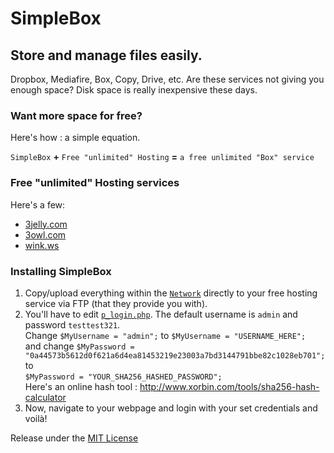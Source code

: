 SimpleBox
=========

Store and manage files easily.
------------------------------

Dropbox, Mediafire, Box, Copy, Drive, etc. Are these services not giving you enough space? Disk space is really inexpensive these days. 

### Want more space for free?
Here's how : a simple equation.

`SimpleBox` **+** `Free "unlimited" Hosting` **=** `a free unlimited "Box" service`

### Free "unlimited" Hosting services
Here's a few:

- [3jelly.com](http://www.3jelly.com/)
- [3owl.com](http://www.3owl.com/)
- [wink.ws](http://wink.ws/)

### Installing SimpleBox
1. Copy/upload everything within the [`Network`](Network) directly to your free hosting service via FTP (that they provide you with).
2. You'll have to edit [`p_login.php`](Network/p_login.php). The default username is `admin` and password `testtest321`.  
    Change `$MyUsername = "admin";` to `$MyUsername = "USERNAME_HERE";`  
    and change `$MyPassword = "0a44573b5612d0f621a6d4ea81453219e23003a7bd3144791bbe82c1028eb701";` to  
    `$MyPassword = "YOUR_SHA256_HASHED_PASSWORD";`  
    Here's an online hash tool : http://www.xorbin.com/tools/sha256-hash-calculator
3. Now, navigate to your webpage and login with your set credentials and voilà!

Release under the [MIT License](LICENSE)
